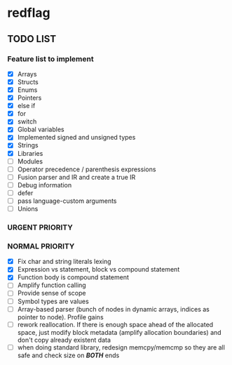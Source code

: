 # redflag

## TODO LIST

### Feature list to implement

* [x] Arrays
* [x] Structs
* [x] Enums
* [x] Pointers
* [x] else if
* [x] for
* [x] switch
* [x] Global variables
* [x] Implemented signed and unsigned types
* [x] Strings
* [x] Libraries
* [ ] Modules
* [ ] Operator precedence / parenthesis expressions
* [ ] Fusion parser and IR and create a true IR
* [ ] Debug information
* [ ] defer
* [ ] pass language-custom arguments
* [ ] Unions

### URGENT PRIORITY

### NORMAL PRIORITY

* [x] Fix char and string literals lexing
* [x] Expression vs statement, block vs compound statement
* [x] Function body is compound statement
* [ ] Amplify function calling
* [ ] Provide sense of scope
* [ ] Symbol types are values
* [ ] Array-based parser (bunch of nodes in dynamic arrays, indices as pointer to node). Profile gains
* [ ] rework reallocation. If there is enough space ahead of the allocated space, just modify block metadata (amplify allocation boundaries) and don't copy already existent data
* [ ] when doing standard library, redesign memcpy/memcmp so they are all safe and check size on ***BOTH*** ends
